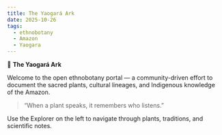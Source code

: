 ```yaml
---
title: The Yaogará Ark
date: 2025-10-26
tags:
  - ethnobotany
  - Amazon
  - Yaogara
---
```


🌿 **The Yaogará Ark**

Welcome to the open ethnobotany portal — a community-driven effort to document the sacred plants, cultural lineages, and Indigenous knowledge of the Amazon.

> “When a plant speaks, it remembers who listens.”

Use the Explorer on the left to navigate through plants, traditions, and scientific notes.